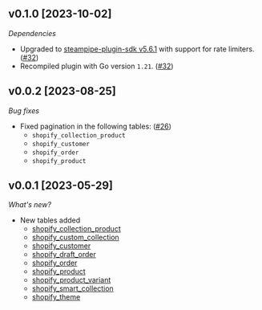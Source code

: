 ## v0.1.0 [2023-10-02]

_Dependencies_

- Upgraded to [steampipe-plugin-sdk v5.6.1](https://github.com/turbot/steampipe-plugin-sdk/blob/main/CHANGELOG.md#v561-2023-09-29) with support for rate limiters. ([#32](https://github.com/turbot/steampipe-plugin-shopify/pull/32))
- Recompiled plugin with Go version `1.21`. ([#32](https://github.com/turbot/steampipe-plugin-shopify/pull/32))

## v0.0.2 [2023-08-25]

_Bug fixes_

- Fixed pagination in the following tables: ([#26](https://github.com/turbot/steampipe-plugin-shopify/pull/26))
  - `shopify_collection_product`
  - `shopify_customer`
  - `shopify_order`
  - `shopify_product`

## v0.0.1 [2023-05-29]

_What's new?_

- New tables added
  - [shopify_collection_product](https://hub.steampipe.io/plugins/turbot/shopify/tables/shopify_collection_product)
  - [shopify_custom_collection](https://hub.steampipe.io/plugins/turbot/shopify/tables/shopify_custom_collection)
  - [shopify_customer](https://hub.steampipe.io/plugins/turbot/shopify/tables/shopify_customer)
  - [shopify_draft_order](https://hub.steampipe.io/plugins/turbot/shopify/tables/shopify_draft_order)
  - [shopify_order](https://hub.steampipe.io/plugins/turbot/shopify/tables/shopify_order)
  - [shopify_product](https://hub.steampipe.io/plugins/turbot/shopify/tables/shopify_product)
  - [shopify_product_variant](https://hub.steampipe.io/plugins/turbot/shopify/tables/shopify_product_variant)
  - [shopify_smart_collection](https://hub.steampipe.io/plugins/turbot/shopify/tables/shopify_smart_collection)
  - [shopify_theme](https://hub.steampipe.io/plugins/turbot/shopify/tables/shopify_theme)

